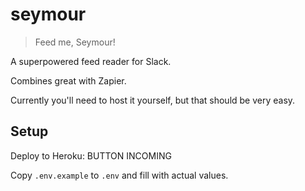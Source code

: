 # seymour

> Feed me, Seymour!

A superpowered feed reader for Slack.

Combines great with Zapier.

Currently you'll need to host it yourself, but that should be very easy.

## Setup

Deploy to Heroku: BUTTON INCOMING

Copy `.env.example` to `.env` and fill with actual values.
